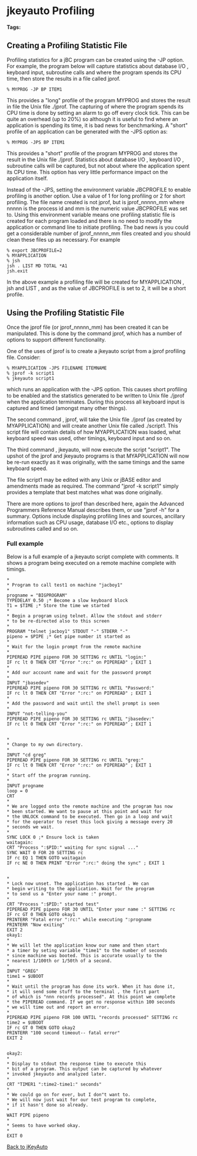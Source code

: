# jkeyauto Profiling

<PageHeader />

**Tags:**
<badge text='program profiling' vertical='middle' />

## Creating a Profiling Statistic File

Profiling statistics for a jBC program can be created using the -JP option. For example, the program below will capture statistics about database I/O , keyboard input, subroutine calls and where the program spends its CPU time, then store the results in a file called jprof.

```
% MYPROG -JP BP ITEM1
```

This provides a "long" profile of the program MYPROG and stores the result in file the Unix file ./jprof. The capturing of where the program spends its CPU time is done by setting an alarm to go off every clock tick. This can be quite an overhead (up to 20%) so although it is useful to find where an application is spending its time, it is bad news for benchmarking. A "short" profile of an application can be generated with the -JPS option as:

```
% MYPROG -JPS BP ITEM1
```

This provides a "short" profile of the program MYPROG and stores the result in the Unix file ./jprof. Statistics about database I/O , keyboard I/O , subroutine calls will be captured, but not about where the application spent its CPU time. This option has very little performance impact on the application itself.

Instead of the -JPS, setting the environment variable JBCPROFILE to enable profiling is another option. Use a value of 1 for long profiling or 2 for short profiling. The file name created is not jprof, but is jprof\_nnnnn\_mm where nnnnn is the process id and mm is the numeric value JBCPROFILE was set to. Using this environment variable means one profiling statistic file is created for each program loaded and there is no need to modify the application or command line to initiate profiling. The bad news is you could get a considerable number of jprof\_nnnnn\_mm files created and you should clean these files up as necessary. For example

```
% export JBCPROFILE=2
% MYAPPLICATION
% jsh
jsh . LIST MD TOTAL *A1
jsh.exit
```

In the above example a profiling file will be created for MYAPPLICATION , jsh and LIST , and as the value of JBCPROFILE is set to 2, it will be a short profile.

## Using the Profiling Statistic File

Once the jprof file (or jprof\_nnnnn\_mm) has been created it can be manipulated. This is done by the command jprof, which has a number of options to support different functionality.

One of the uses of jprof is to create a jkeyauto script from a jprof profiling file. Consider:

```
% MYAPPLICATION -JPS FILENAME ITEMNAME
% jprof -k script1
% jkeyauto script1
```

which runs an application with the -JPS option. This causes short profiling to be enabled and the statistics generated to be written to Unix file ./jprof when the application terminates. During this process all keyboard input is captured and timed (amongst many other things).

The second command , jprof, will take the Unix file ./jprof (as created by MYAPPLICATION) and will create another Unix file called ./script1. This script file will contain details of how MYAPPLICATION was loaded, what keyboard speed was used, other timings, keyboard input and so on.

The third command , jkeyauto, will now execute the script "script1". The upshot of the jprof and jkeyauto programs is that MYAPPLICATION will now be re-run exactly as it was originally, with the same timings and the same keyboard speed.

The file script1 may be edited with any Unix or jBASE editor and amendments made as required. The command "jprof -k script1" simply provides a template that best matches what was done originally.

There are more options to jprof than described here, again the Advanced Programmers Reference Manual describes them, or use "jprof -h" for a summary. Options include displaying profiling lines and sources, ancillary information such as CPU usage, database I/O etc., options to display subroutines called and so on.

### Full example

Below is a full example of a jkeyauto script complete with comments. It shows a program being executed on a remote machine complete with timings.

```
*
* Program to call test1 on machine "jacboy1"
*
progname = "BIGPROGRAM"
TYPEDELAY 0.50 ;* Become a slow keyboard block
T1 = $TIME ;* Store the time we started
*
* Begin a program using telnet. Allow the stdout and stderr
* to be re-directed also to this screen
*
PROGRAM "telnet jacboy1" STDOUT "-" STDERR "-"
pipeno = $PIPE ;* Get pipe number it started as
*
* Wait for the login prompt from the remote machine
*
PIPEREAD PIPE pipeno FOR 30 SETTING rc UNTIL "login:"
IF rc lt 0 THEN CRT "Error ":rc:" on PIPEREAD" ; EXIT 1
*
* Add our account name and wait for the password prompt
*
INPUT "jbasedev"
PIPEREAD PIPE pipeno FOR 30 SETTING rc UNTIL "Password:"
IF rc lt 0 THEN CRT "Error ":rc:" on PIPEREAD" ; EXIT 1
*
* Add the password and wait until the shell prompt is seen
*
INPUT "not-telling-you"
PIPEREAD PIPE pipeno FOR 30 SETTING rc UNTIL "jbasedev:"
IF rc lt 0 THEN CRT "Error ":rc:" on PIPEREAD" ; EXIT 1


*
* Change to my own directory.
*
INPUT "cd greg"
PIPEREAD PIPE pipeno FOR 30 SETTING rc UNTIL "greg:"
IF rc lt 0 THEN CRT "Error ":rc:" on PIPEREAD" ; EXIT 1
*
* Start off the program running.
*
INPUT progname
loop = 0
CRT
*
* We are logged onto the remote machine and the program has now
* been started. We want to pause at this point and wait for
* the UNLOCK command to be executed. Then go in a loop and wait
* for the operator to reset this lock giving a message every 20
* seconds we wait.
*
SYNC LOCK 0 ;* Ensure lock is taken
waitagain:
CRT "Process ":$PID:" waiting for sync signal ..."
SYNC WAIT 0 FOR 20 SETTING rc
IF rc EQ 1 THEN GOTO waitagain
IF rc NE 0 THEN PRINT "Error ":rc:" doing the sync" ; EXIT 1


*
* Lock now unset. The application has started . We can
* begin writing to the application. Wait for the program
* to send us a "Enter your name :" prompt.
*
CRT "Process ":$PID:" started test"
PIPEREAD PIPE pipeno FOR 30 UNTIL "Enter your name :" SETTING rc
IF rc GT 0 THEN GOTO okay1
PRINTERR "Fatal error ":rc:" while executing ":progname
PRINTERR "Now exiting"
EXIT 2
okay1:
*
* We will let the application know our name and then start
* a timer by seting variable "time1" to the number of seconds
* since machine was booted. This is accurate usually to the
* nearest 1/100th or 1/50th of a second.
*
INPUT "GREG"
time1 = $UBOOT
*
* Wait until the program has done its work. When it has done it,
* it will send some stuff to the terminal , the first part
* of which is "nnn records processed". At this point we complete
* the PIPEREAD command. If we get no response within 100 seconds
* we will time out and report an error.
*
PIPEREAD PIPE pipeno FOR 100 UNTIL "records processed" SETTING rc
time2 = $UBOOT
IF rc GT 0 THEN GOTO okay2
PRINTERR "100 second timeout-- fatal error"
EXIT 2


okay2:
*
* Display to stdout the response time to execute this
* bit of a program. This output can be captured by whatever
* invoked jkeyauto and analyzed later.
*
CRT "TIMER1 ":time2-time1:" seconds"
*
* We could go on for ever, but I don"t want to.
* We will now just wait for our test program to complete,
* if it hasn't done so already.
*
WAIT PIPE pipeno
*
* Seems to have worked okay.
*
EXIT 0
```

[Back to jKeyAuto](./../README.md)

<PageFooter />
